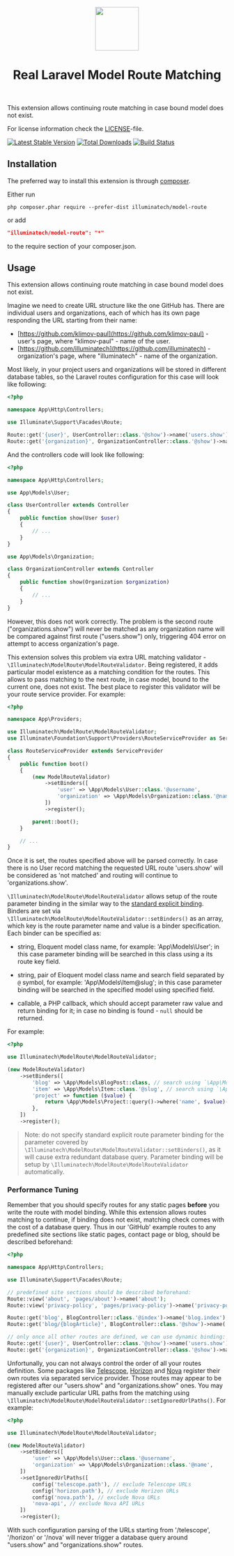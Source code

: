 <p align="center">
    <a href="https://github.com/illuminatech" target="_blank">
        <img src="https://avatars1.githubusercontent.com/u/47185924" height="100px">
    </a>
    <h1 align="center">Real Laravel Model Route Matching</h1>
    <br>
</p>

This extension allows continuing route matching in case bound model does not exist.

For license information check the [LICENSE](LICENSE.md)-file.

[![Latest Stable Version](https://img.shields.io/packagist/v/illuminatech/model-route.svg)](https://packagist.org/packages/illuminatech/model-route)
[![Total Downloads](https://img.shields.io/packagist/dt/illuminatech/model-route.svg)](https://packagist.org/packages/illuminatech/model-route)
[![Build Status](https://travis-ci.org/illuminatech/model-route.svg?branch=master)](https://travis-ci.org/illuminatech/model-route)


Installation
------------

The preferred way to install this extension is through [composer](http://getcomposer.org/download/).

Either run

```
php composer.phar require --prefer-dist illuminatech/model-route
```

or add

```json
"illuminatech/model-route": "*"
```

to the require section of your composer.json.


Usage
-----

This extension allows continuing route matching in case bound model does not exist.

Imagine we need to create URL structure like the one GitHub has. There are individual users and organizations, each of which
has its own page responding the URL starting from their name:

- [https://github.com/klimov-paul](https://github.com/klimov-paul) - user's page, where "klimov-paul" - name of the user.
- [https://github.com/illuminatech](https://github.com/illuminatech) - organization's page, where "illuminatech" - name of the organization. 

Most likely, in your project users and organizations will be stored in different database tables, so the Laravel routes
configuration for this case will look like following:

```php
<?php

namespace App\Http\Controllers;

use Illuminate\Support\Facades\Route;

Route::get('{user}', UserController::class.'@show')->name('users.show');
Route::get('{organization}', OrganizationController::class.'@show')->name('organizations.show');
```

And the controllers code will look like following:

```php
<?php

namespace App\Http\Controllers;

use App\Models\User;

class UserController extends Controller
{
    public function show(User $user)
    {
        // ...
    }
}

use App\Models\Organization;

class OrganizationController extends Controller
{
    public function show(Organization $organization)
    {
        // ...
    }
}
```

However, this does not work correctly. The problem is the second route ("organizations.show") will never be matched as
any organization name will be compared against first route ("users.show") only, triggering 404 error on attempt to
access organization's page.

This extension solves this problem via extra URL matching validator - `\Illuminatech\ModelRoute\ModelRouteValidator`.
Being registered, it adds particular model existence as a matching condition for the routes. This allows to pass matching
to the next route, in case model, bound to the current one, does not exist. The best place to register this validator will
be your route service provider. For example:

```php
<?php

namespace App\Providers;

use Illuminatech\ModelRoute\ModelRouteValidator;
use Illuminate\Foundation\Support\Providers\RouteServiceProvider as ServiceProvider;

class RouteServiceProvider extends ServiceProvider
{
    public function boot()
    {
        (new ModelRouteValidator)
            ->setBinders([
                'user' => \App\Models\User::class.'@username',
                'organization' => \App\Models\Organization::class.'@name',
            ])
            ->register();

        parent::boot();
    }

    // ...
}
```

Once it is set, the routes specified above will be parsed correctly. In case there is no User record matching the requested URL
route 'users.show' will be considered as 'not matched' and routing will continue to 'organizations.show'.  

`\Illuminatech\ModelRoute\ModelRouteValidator` allows setup of the route parameter binding in the similar way to the [standard explicit binding](https://laravel.com/docs/6.x/routing#explicit-binding).
Binders are set via `\Illuminatech\ModelRoute\ModelRouteValidator::setBinders()` as an array, which key is the route parameter name
and value is a binder specification. Each binder can be specified as:

- string, Eloquent model class name, for example: 'App\Models\User'; in this case parameter binding will be searched in this
  class using a its route key field.
  
- string, pair of Eloquent model class name and search field separated by `@` symbol, for example: 'App\Models\Item@slug';
  in this case parameter binding will be searched in the specified model using specified field.

- callable, a PHP callback, which should accept parameter raw value and return binding for it; in case no binding is found -
  `null` should be returned.
  
For example:

```php
<?php

use Illuminatech\ModelRoute\ModelRouteValidator;

(new ModelRouteValidator)
    ->setBinders([
        'blog' => \App\Models\BlogPost::class, // search using `\App\Models\BlogPost::getRouteKeyName()`
        'item' => \App\Models\Item::class.'@slug', // search using `\App\Models\Item::$slug`
        'project' => function ($value) {
            return \App\Models\Project::query()->where('name', $value)->first(); // if not found - `null` will be returned
        },
    ])
    ->register();
```

> Note: do not specify standard explicit route parameter binding for the parameter covered by `\Illuminatech\ModelRoute\ModelRouteValidator::setBinders()`,
  as it will cause extra redundant database query. Parameter binding will be setup by `\Illuminatech\ModelRoute\ModelRouteValidator` automatically.


### Performance Tuning <span id="performance-Tuning"></span>

Remember that you should specify routes for any static pages **before** you write the route with model binding. While this
extension allows routes matching to continue, if binding does not exist, matching check comes with the cost of a database query.
Thus in our 'GitHub' example routes to any predefined site sections like static pages, contact page or blog, should be
described beforehand:

```php
<?php

namespace App\Http\Controllers;

use Illuminate\Support\Facades\Route;

// predefined site sections should be described beforehand:
Route::view('about', 'pages/about')->name('about');
Route::view('privacy-policy', 'pages/privacy-policy')->name('privacy-policy');

Route::get('blog', BlogController::class.'@index')->name('blog.index');
Route::get('blog/{blogArticle}', BlogController::class.'@show')->name('blog.show');

// only once all other routes are defined, we can use dynamic binding:
Route::get('{user}', UserController::class.'@show')->name('users.show'); // matching check will cause a DB query against model `App\Models\User`
Route::get('{organization}', OrganizationController::class.'@show')->name('organizations.show'); // matching check will cause a DB query against model `App\Models\Organization`
```

Unfortunally, you can not always control the order of all your routes definition. Some packages like [Telescope](https://laravel.com/docs/6.x/telescope),
[Horizon](https://laravel.com/docs/6.x/horizon) and [Nova](https://nova.laravel.com) register their own routes via separated service provider.
Those routes may appear to be registered after our "users.show" and "organizations.show" ones.
You may manually exclude particular URL paths from the matching using `\Illuminatech\ModelRoute\ModelRouteValidator::setIgnoredUrlPaths()`.
For example:

```php
<?php

use Illuminatech\ModelRoute\ModelRouteValidator;

(new ModelRouteValidator)
    ->setBinders([
        'user' => \App\Models\User::class.'@username',
        'organization' => \App\Models\Organization::class.'@name',
    ])
    ->setIgnoredUrlPaths([
        config('telescope.path'), // exclude Telescope URLs
        config('horizon.path'), // exclude Horizon URLs
        config('nova.path'), // exclude Nova URLs
        'nova-api', // exclude Nova API URLs
    ])
    ->register();
```

With such configuration parsing of the URLs starting from '/telescope', '/horizon' or '/nova' will never trigger a database
query around "users.show" and "organizations.show" routes.
